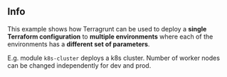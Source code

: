 ## Info

This example shows how Terragrunt can be used to deploy a **single Terraform configuration** to **multiple environments** where each of the environments has a **different set of parameters**.

E.g. module `k8s-cluster` deploys a k8s cluster. Number of worker nodes can be changed independently for dev and prod.
